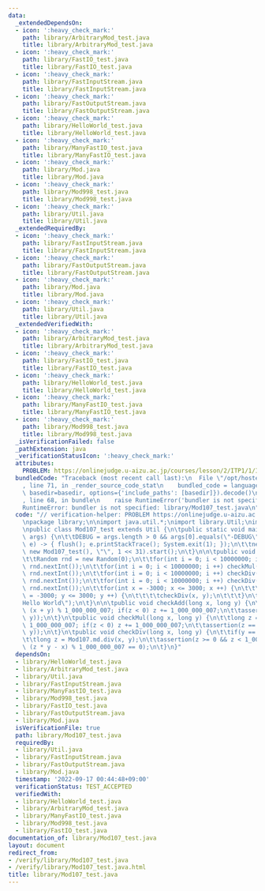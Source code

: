 ```yaml
---
data:
  _extendedDependsOn:
  - icon: ':heavy_check_mark:'
    path: library/ArbitraryMod_test.java
    title: library/ArbitraryMod_test.java
  - icon: ':heavy_check_mark:'
    path: library/FastIO_test.java
    title: library/FastIO_test.java
  - icon: ':heavy_check_mark:'
    path: library/FastInputStream.java
    title: library/FastInputStream.java
  - icon: ':heavy_check_mark:'
    path: library/FastOutputStream.java
    title: library/FastOutputStream.java
  - icon: ':heavy_check_mark:'
    path: library/HelloWorld_test.java
    title: library/HelloWorld_test.java
  - icon: ':heavy_check_mark:'
    path: library/ManyFastIO_test.java
    title: library/ManyFastIO_test.java
  - icon: ':heavy_check_mark:'
    path: library/Mod.java
    title: library/Mod.java
  - icon: ':heavy_check_mark:'
    path: library/Mod998_test.java
    title: library/Mod998_test.java
  - icon: ':heavy_check_mark:'
    path: library/Util.java
    title: library/Util.java
  _extendedRequiredBy:
  - icon: ':heavy_check_mark:'
    path: library/FastInputStream.java
    title: library/FastInputStream.java
  - icon: ':heavy_check_mark:'
    path: library/FastOutputStream.java
    title: library/FastOutputStream.java
  - icon: ':heavy_check_mark:'
    path: library/Mod.java
    title: library/Mod.java
  - icon: ':heavy_check_mark:'
    path: library/Util.java
    title: library/Util.java
  _extendedVerifiedWith:
  - icon: ':heavy_check_mark:'
    path: library/ArbitraryMod_test.java
    title: library/ArbitraryMod_test.java
  - icon: ':heavy_check_mark:'
    path: library/FastIO_test.java
    title: library/FastIO_test.java
  - icon: ':heavy_check_mark:'
    path: library/HelloWorld_test.java
    title: library/HelloWorld_test.java
  - icon: ':heavy_check_mark:'
    path: library/ManyFastIO_test.java
    title: library/ManyFastIO_test.java
  - icon: ':heavy_check_mark:'
    path: library/Mod998_test.java
    title: library/Mod998_test.java
  _isVerificationFailed: false
  _pathExtension: java
  _verificationStatusIcon: ':heavy_check_mark:'
  attributes:
    PROBLEM: https://onlinejudge.u-aizu.ac.jp/courses/lesson/2/ITP1/1/ITP1_1_A
  bundledCode: "Traceback (most recent call last):\n  File \"/opt/hostedtoolcache/Python/3.10.6/x64/lib/python3.10/site-packages/onlinejudge_verify/documentation/build.py\"\
    , line 71, in _render_source_code_stat\n    bundled_code = language.bundle(stat.path,\
    \ basedir=basedir, options={'include_paths': [basedir]}).decode()\n  File \"/opt/hostedtoolcache/Python/3.10.6/x64/lib/python3.10/site-packages/onlinejudge_verify/languages/user_defined.py\"\
    , line 68, in bundle\n    raise RuntimeError('bundler is not specified: {}'.format(str(path)))\n\
    RuntimeError: bundler is not specified: library/Mod107_test.java\n"
  code: "// verification-helper: PROBLEM https://onlinejudge.u-aizu.ac.jp/courses/lesson/2/ITP1/1/ITP1_1_A\n\
    \npackage library;\n\nimport java.util.*;\nimport library.Util;\nimport library.Mod;\n\
    \npublic class Mod107_test extends Util {\n\tpublic static void main(final String[]\
    \ args) {\n\t\tDEBUG = args.length > 0 && args[0].equals(\"-DEBUG\");\n\t\tThread.setDefaultUncaughtExceptionHandler((t,\
    \ e) -> { flush(); e.printStackTrace(); System.exit(1); });\n\t\tnew Thread(null,\
    \ new Mod107_test(), \"\", 1 << 31).start();\n\t}\n\n\tpublic void solve() {\n\
    \t\tRandom rnd = new Random(0);\n\t\tfor(int i = 0; i < 10000000; i ++) checkAdd(rnd.nextInt(),\
    \ rnd.nextInt());\n\t\tfor(int i = 0; i < 10000000; i ++) checkMul(rnd.nextInt(),\
    \ rnd.nextInt());\n\t\tfor(int i = 0; i < 10000000; i ++) checkDiv(rnd.nextInt(),\
    \ rnd.nextInt());\n\t\tfor(int i = 0; i < 10000000; i ++) checkDiv(rnd.nextInt(),\
    \ rnd.nextInt());\n\t\tfor(int x = -3000; x <= 3000; x ++) {\n\t\t\tfor(int y\
    \ = -3000; y <= 3000; y ++) {\n\t\t\t\tcheckDiv(x, y);\n\t\t\t}\n\t\t}\n\t\tprtln(\"\
    Hello World\");\n\t}\n\n\tpublic void checkAdd(long x, long y) {\n\t\tlong z =\
    \ (x + y) % 1_000_000_007; if(z < 0) z += 1_000_000_007;\n\t\tassertion(z == Mod107.md.add(x,\
    \ y));\n\t}\n\tpublic void checkMul(long x, long y) {\n\t\tlong z = (x * y) %\
    \ 1_000_000_007; if(z < 0) z += 1_000_000_007;\n\t\tassertion(z == Mod107.md.mul(x,\
    \ y));\n\t}\n\tpublic void checkDiv(long x, long y) {\n\t\tif(y == 0) return;\n\
    \t\tlong z = Mod107.md.div(x, y);\n\t\tassertion(z >= 0 && z < 1_000_000_007 &&\
    \ (z * y - x) % 1_000_000_007 == 0);\n\t}\n}"
  dependsOn:
  - library/HelloWorld_test.java
  - library/ArbitraryMod_test.java
  - library/Util.java
  - library/FastInputStream.java
  - library/ManyFastIO_test.java
  - library/Mod998_test.java
  - library/FastIO_test.java
  - library/FastOutputStream.java
  - library/Mod.java
  isVerificationFile: true
  path: library/Mod107_test.java
  requiredBy:
  - library/Util.java
  - library/FastInputStream.java
  - library/FastOutputStream.java
  - library/Mod.java
  timestamp: '2022-09-17 00:44:48+09:00'
  verificationStatus: TEST_ACCEPTED
  verifiedWith:
  - library/HelloWorld_test.java
  - library/ArbitraryMod_test.java
  - library/ManyFastIO_test.java
  - library/Mod998_test.java
  - library/FastIO_test.java
documentation_of: library/Mod107_test.java
layout: document
redirect_from:
- /verify/library/Mod107_test.java
- /verify/library/Mod107_test.java.html
title: library/Mod107_test.java
---
```


